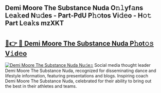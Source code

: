 ## Demi Moore The Substance Nuda O𝚗𝚕yf𝚊ns L𝚎a𝚔ed N𝚞𝚍es - Part-PdU P𝚑𝚘tos Vi𝚍𝚎o - H𝚘𝚝 Part L𝚎a𝚔s mzXKT

# <h2><a href="http://kf3eo6i.oniu.top/?m=Demi+Moore+The+Substance+Nuda">🔗👉 🔴 Demi Moore The Substance Nuda P𝚑ot𝚘𝚜 V𝚒d𝚎o</a></h2>

[![Demi Moore The Substance Nuda Nu𝚍e𝚜](https://i.imgur.com/0qMVB7G.gif)](http://kf3eo6i.oniu.top/?m=Demi+Moore+The+Substance+Nuda)
Social media thought leader Demi Moore The Substance Nuda, recognized for disseminating dance and lifestyle information, featuring presentations and blogs. Inspiring coach Demi Moore The Substance Nuda, celebrated for their ability to bring out the best in their athletes and teams.  
